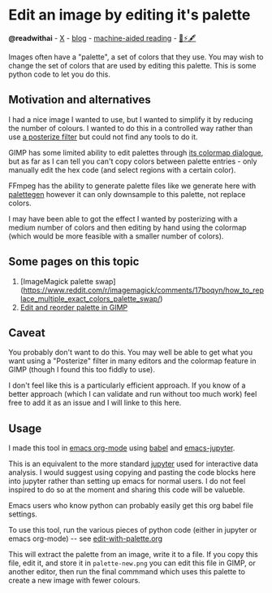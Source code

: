 # Edit an image by editing it's palette
**@readwithai** - [X](https://x.com/readwithai) - [blog](https://readwithai.substack.com/) - [machine-aided reading](https://www.reddit.com/r/machineAidedReading/) - [📖](https://readwithai.substack.com/p/what-is-reading-broadly-defined
)[⚡️](https://readwithai.substack.com/s/technical-miscellany)[🖋️](https://readwithai.substack.com/p/note-taking-with-obsidian-much-of)

Images often have a "palette", a set of colors that they use. You may wish to change the set of colors that are used by editing this palette. This is some python code to let you do this.

## Motivation and alternatives
I had a nice image I wanted to use, but I wanted to simplify it by reducing the number of colours. I wanted to do this in a controlled way rather than use [a posterize filter](https://docs.gimp.org/2.8/en/gimp-tool-posterize.html) but could not find any tools to do it.

GIMP has some limited ability to edit palettes through [its colormap dialogue](https://docs.gimp.org/3.0/en/gimp-indexed-palette-dialog.html), but as far as I can tell you can't copy colors between palette entries - only manually edit the hex code (and select regions with a certain color).

FFmpeg has the ability to generate palette files like we generate here with [palettegen](https://ffmpeg.org/ffmpeg-filters.html#palettegen) however it can only downsample to this palette, not replace colors.

I may have been able to got the effect I wanted by posterizing with a medium number of colors and then editing by hand using the colormap (which would be more feasible with a smaller number of colors).

## Some pages on this topic

1. [ImageMagick palette swap] (https://www.reddit.com/r/imagemagick/comments/17boqyn/how_to_replace_multiple_exact_colors_palette_swap/)
2. [Edit and reorder palette in GIMP](https://www.reddit.com/r/GIMP/comments/1kffkjx/edit_and_reorder_palette/)

## Caveat
You probably don't want to do this. You may well be able to get what you want using a "Posterize" filter in many editors and the colormap feature in GIMP (though I found this too fiddly to use).

I don't feel like this is a particularly efficient approach. If you know of a better approach (which I can validate and run without too much work) feel free to add it as an issue and I will linke to this here.

## Usage
I made this tool in [emacs org-mode](https://orgmode.org/) using [babel](https://orgmode.org/worg/org-contrib/babel/intro.html) and [emacs-jupyter](https://github.com/emacs-jupyter/jupyter).

This is an equivalent to the more standard [jupyter](https://jupyter.org/) used for interactive data analysis. I would suggest using copying and pasting the code blocks here into jupyter rather than setting up emacs for normal users. I do not feel inspired to do so at the moment and sharing this code will be valueble.

Emacs users who know python can probably easily get this org babel file settings.

To use this tool, run the various pieces of python code (either in jupyter or emacs org-mode) -- see [edit-with-palette.org](edit-with-palette.org)

This will extract the palette from an image, write it to a file. If you copy this file, edit it, and store it in `palette-new.png` you can edit this file in GIMP, or another editor, then run the final commmand which uses this palette to create a new image with fewer colours.
